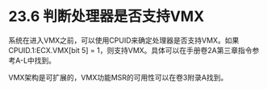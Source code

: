 # 23.6 判断处理器是否支持VMX

系统在进入VMX之前，可以使用CPUID来确定处理器是否支持VMX。如果 CPUID.1:ECX.VMX\[bit 5] = 1，则支持VMX。具体可以在手册卷2A第三章指令参考A-L中找到。

VMX架构是可扩展的，VMX功能MSR的可用性可以在卷3附录A找到。
